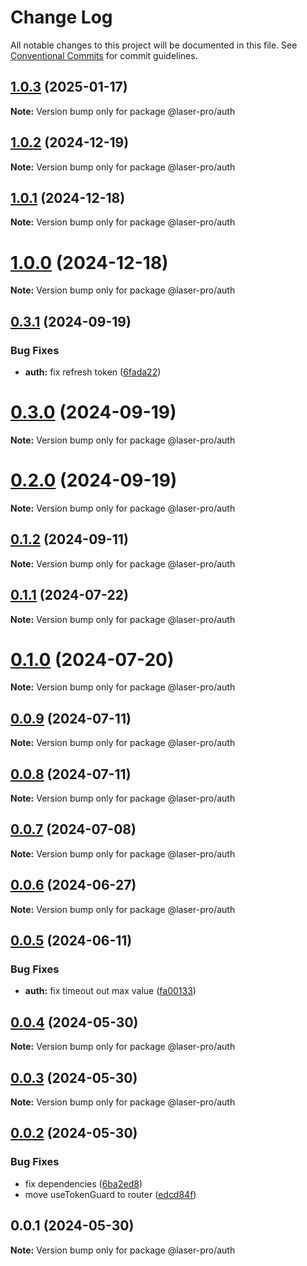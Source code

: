 # Change Log

All notable changes to this project will be documented in this file. See [Conventional Commits](https://conventionalcommits.org) for commit guidelines.

## [1.0.3](https://github.com/laser-ui/laser-pro/compare/v1.0.2...v1.0.3) (2025-01-17)

**Note:** Version bump only for package @laser-pro/auth

## [1.0.2](https://github.com/laser-ui/laser-pro/compare/v1.0.1...v1.0.2) (2024-12-19)

**Note:** Version bump only for package @laser-pro/auth

## [1.0.1](https://github.com/laser-ui/laser-pro/compare/v1.0.0...v1.0.1) (2024-12-18)

**Note:** Version bump only for package @laser-pro/auth

# [1.0.0](https://github.com/laser-ui/laser-pro/compare/v0.3.1...v1.0.0) (2024-12-18)

**Note:** Version bump only for package @laser-pro/auth

## [0.3.1](https://github.com/laser-ui/laser-pro/compare/v0.3.0...v0.3.1) (2024-09-19)

### Bug Fixes

- **auth:** fix refresh token ([6fada22](https://github.com/laser-ui/laser-pro/commit/6fada22f8974324b60ebcce720689475c5341061))

# [0.3.0](https://github.com/laser-ui/laser-pro/compare/v0.2.0...v0.3.0) (2024-09-19)

**Note:** Version bump only for package @laser-pro/auth

# [0.2.0](https://github.com/laser-ui/laser-pro/compare/v0.1.2...v0.2.0) (2024-09-19)

**Note:** Version bump only for package @laser-pro/auth

## [0.1.2](https://github.com/laser-ui/laser-pro/compare/v0.1.1...v0.1.2) (2024-09-11)

**Note:** Version bump only for package @laser-pro/auth

## [0.1.1](https://github.com/laser-ui/laser-pro/compare/v0.1.0...v0.1.1) (2024-07-22)

**Note:** Version bump only for package @laser-pro/auth

# [0.1.0](https://github.com/laser-ui/laser-pro/compare/v0.0.9...v0.1.0) (2024-07-20)

**Note:** Version bump only for package @laser-pro/auth

## [0.0.9](https://github.com/laser-ui/laser-pro/compare/v0.0.8...v0.0.9) (2024-07-11)

**Note:** Version bump only for package @laser-pro/auth

## [0.0.8](https://github.com/laser-ui/laser-pro/compare/v0.0.7...v0.0.8) (2024-07-11)

**Note:** Version bump only for package @laser-pro/auth

## [0.0.7](https://github.com/laser-ui/laser-pro/compare/v0.0.6...v0.0.7) (2024-07-08)

**Note:** Version bump only for package @laser-pro/auth

## [0.0.6](https://github.com/laser-ui/laser-pro/compare/v0.0.5...v0.0.6) (2024-06-27)

**Note:** Version bump only for package @laser-pro/auth

## [0.0.5](https://github.com/laser-ui/laser-pro/compare/v0.0.4...v0.0.5) (2024-06-11)

### Bug Fixes

- **auth:** fix timeout out max value ([fa00133](https://github.com/laser-ui/laser-pro/commit/fa001335ffecffa7757fbdea73608144587aae4d))

## [0.0.4](https://github.com/laser-ui/laser-pro/compare/v0.0.3...v0.0.4) (2024-05-30)

**Note:** Version bump only for package @laser-pro/auth

## [0.0.3](https://github.com/laser-ui/laser-pro/compare/v0.0.2...v0.0.3) (2024-05-30)

**Note:** Version bump only for package @laser-pro/auth

## [0.0.2](https://github.com/laser-ui/laser-pro/compare/v0.0.1...v0.0.2) (2024-05-30)

### Bug Fixes

- fix dependencies ([6ba2ed8](https://github.com/laser-ui/laser-pro/commit/6ba2ed82b26b6a7888cf8e0bac1b0c33927e8f64))
- move useTokenGuard to router ([edcd84f](https://github.com/laser-ui/laser-pro/commit/edcd84ff08399082b8c51b07eed32c759e3a27ad))

## 0.0.1 (2024-05-30)

**Note:** Version bump only for package @laser-pro/auth

